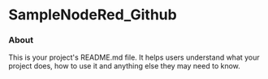 SampleNodeRed_Github
====================

### About

This is your project's README.md file. It helps users understand what your
project does, how to use it and anything else they may need to know.